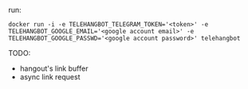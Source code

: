 run:

`docker run -i -e TELEHANGBOT_TELEGRAM_TOKEN='<token>' -e TELEHANGBOT_GOOGLE_EMAIL='<google account email>' -e TELEHANGBOT_GOOGLE_PASSWD='<google account password>' telehangbot`

TODO:

- hangout's link buffer
- async link request 